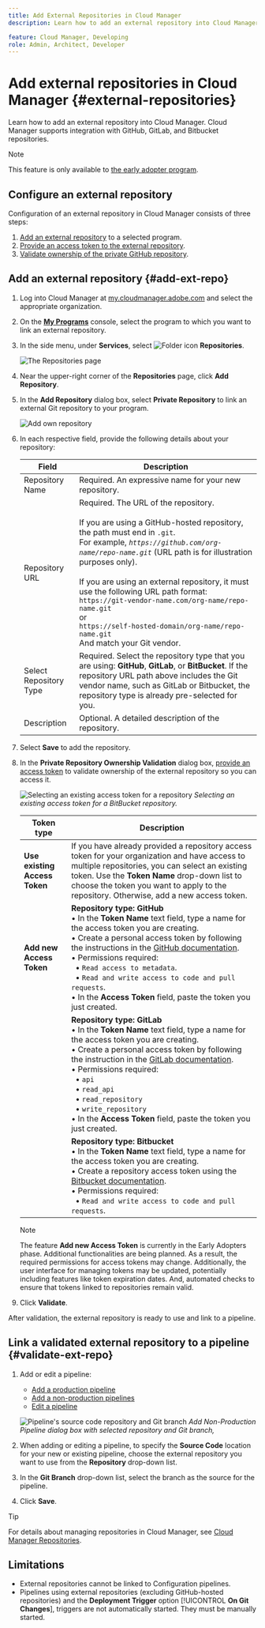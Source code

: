 ```yaml
---
title: Add External Repositories in Cloud Manager
description: Learn how to add an external repository into Cloud Manager. Cloud Manager supports integration with GitHub, GitLab, and Bitbucket repositories.

feature: Cloud Manager, Developing
role: Admin, Architect, Developer
---
```


# Add external repositories in Cloud Manager {#external-repositories}

Learn how to add an external repository into Cloud Manager. Cloud Manager supports integration with GitHub, GitLab, and Bitbucket repositories.

>[!NOTE]
>
>This feature is only available to [the early adopter program](/help/implementing/cloud-manager/release-notes/current.md#early-adoption).

## Configure an external repository

Configuration of an external repository in Cloud Manager consists of three steps:

1. [Add an external repository](#add-external-repo) to a selected program.
1. [Provide an access token to the external repository](#add-access-token).
1. [Validate ownership of the private GitHub repository](#validate-ownership).


## Add an external repository {#add-ext-repo}

1. Log into Cloud Manager at [my.cloudmanager.adobe.com](https://my.cloudmanager.adobe.com/) and select the appropriate organization.

1. On the **[My Programs](/help/implementing/cloud-manager/navigation.md#my-programs)** console, select the program to which you want to link an external repository.

1. In the side menu, under **Services**, select ![Folder icon](https://spectrum.adobe.com/static/icons/workflow_18/Smock_Folder_18_N.svg) **Repositories**.

   ![The Repositories page](/help/implementing/cloud-manager/managing-code/assets/repositories-tab.png)

1. Near the upper-right corner of the **Repositories** page, click **Add Repository**.

1. In the **Add Repository** dialog box, select **Private Repository** to link an external Git repository to your program.
 
   ![Add own repository](/help/implementing/cloud-manager/managing-code/assets/repositories-private-repo-type.png)

1. In each respective field, provide the following details about your repository:

    | Field | Description |
    | --- | --- |
    | Repository Name | Required. An expressive name for your new repository. | 
    | Repository URL | Required. The URL of the repository.<br><br> If you are using a GitHub-hosted repository, the path must end in `.git`.<br>For example, *`https://github.com/org-name/repo-name.git`* (URL path is for illustration purposes only).<br><br>If you are using an external repository, it must use the following URL path format:<br>`https://git-vendor-name.com/org-name/repo-name.git`<br> or<br>`https://self-hosted-domain/org-name/repo-name.git`<br>And match your Git vendor. |
    | Select Repository Type | Required. Select the repository type that you are using: **GitHub**, **GitLab**, or **BitBucket**. If the repository URL path above includes the Git vendor name, such as GitLab or Bitbucket, the repository type is already pre-selected for you. |
    | Description | Optional. A detailed description of the repository. |

1. Select **Save** to add the repository.

1. In the **Private Repository Ownership Validation** dialog box, [provide an access token](#add-access-token) to validate ownership of the external repository so you can access it.

    ![Selecting an existing access token for a repository](/help/implementing/cloud-manager/managing-code/assets/repositories-exisiting-access-token.png)
    *Selecting an existing access token for a BitBucket repository.*

    | Token type | Description |
    | --- | --- |
    | **Use existing Access Token** | If you have already provided a repository access token for your organization and have access to multiple repositories, you can select an existing token. Use the **Token Name** drop-down list to choose the token you want to apply to the repository. Otherwise, add a new access token. |
    | **Add new Access Token** |**Repository type: GitHub**<br>&bull; In the **Token Name** text field, type a name for the access token you are creating.<br>&bull; Create a personal access token by following the instructions in the [GitHub documentation](https://docs.github.com/en/enterprise-server@3.14/authentication/keeping-your-account-and-data-secure/managing-your-personal-access-tokens).<br>&bull; Permissions required:<br>&nbsp;&nbsp;&bull; `Read access to metadata`.<br>&nbsp;&nbsp;&bull; `Read and write access to code and pull requests`.<br>&bull; In the **Access Token** field, paste the token you just created. | 
    |  | **Repository type: GitLab**<br>&bull; In the **Token Name** text field, type a name for the access token you are creating.<br>&bull; Create a personal access token by following the instruction in the [GitLab documentation](https://docs.gitlab.com/ee/user/profile/personal_access_tokens.html).<br>&bull; Permissions required:<br>&nbsp;&nbsp;&bull; `api`<br>&nbsp;&nbsp;&bull; `read_api`<br>&nbsp;&nbsp;&bull; `read_repository`<br>&nbsp;&nbsp;&bull; `write_repository`<br>&bull; In the **Access Token** field, paste the token you just created. |    
    |  | **Repository type: Bitbucket**<br>&bull; In the **Token Name** text field, type a name for the access token you are creating.<br>&bull; Create a repository access token using the [Bitbucket documentation](https://support.atlassian.com/bitbucket-cloud/docs/create-a-repository-access-token/).<br>&bull; Permissions required:<br>&nbsp;&nbsp;&bull; `Read and write access to code and pull requests`. |

    >[!NOTE]
    >
    >The feature **Add new Access Token** is currently in the Early Adopters phase. Additional functionalities are being planned. As a result, the required permissions for access tokens may change. Additionally, the user interface for managing tokens may be updated, potentially including features like token expiration dates. And, automated checks to ensure that tokens linked to repositories remain valid. 

1. Click **Validate**.

After validation, the external repository is ready to use and link to a pipeline.

## Link a validated external repository to a pipeline {#validate-ext-repo}

1. Add or edit a pipeline:
    * [Add a production pipeline](/help/implementing/cloud-manager/configuring-pipelines/configuring-production-pipelines.md)
    * [Add a non-production pipelines](/help/implementing/cloud-manager/configuring-pipelines/configuring-non-production-pipelines.md)
    * [Edit a pipeline](/help/implementing/cloud-manager/configuring-pipelines/managing-pipelines.md#editing-pipelines)

    ![Pipeline's source code repository and Git branch](/help/implementing/cloud-manager/managing-code/assets/pipeline-repo-gitbranch.png)
    *Add Non-Production Pipeline dialog box with selected repository and Git branch,*  

1. When adding or editing a pipeline, to specify the **Source Code** location for your new or existing pipeline, choose the external repository you want to use from the **Repository** drop-down list. 

1. In the **Git Branch** drop-down list, select the branch as the source for the pipeline.

1. Click **Save**.


>[!TIP]
>
>For details about managing repositories in Cloud Manager, see [Cloud Manager Repositories](/help/implementing/cloud-manager/managing-code/managing-repositories.md).


## Limitations

* External repositories cannot be linked to Configuration pipelines.
* Pipelines using external repositories (excluding GitHub-hosted repositories) and the **Deployment Trigger** option [!UICONTROL **On Git Changes**], triggers are not automatically started. They must be manually started.




